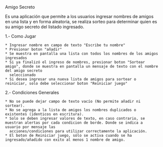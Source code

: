 Amigo Secreto

Es una aplicación que permite a los usuarios ingresar nombres de amigos en una lista y en forma aleatoria, se realiza sorteo para determinar quien es su amigo secreto del listado ingresado.

1.- Como Jugar

    * Ingresar nombre en campo de texto "Escribe tu nombre"
    * Presionar boton "añadir"
    * Se muestra en pantalla una lista con todos los nombres de los amigos ingresados
    * Si ya finalizó el ingreso de nombres, presionar boton "Sortear amigo", donde se muestra en pantalla un mensaje de texto con el nombre del amigo secreto
      seleccionado
    * Si desea ingresar una nueva lista de amigos para sortear o reiniciar, solo debe seleccionar boton "Reiniciar juego"
    
2.- Condiciones Generales

    * No se puede dejar campo de texto vacío (No permite añadir ni sortear).
    * No se agrega a la lista de amigos los nombres duplicados o existentes (identicos en escritura).
    * Solo se deben ingresar valores de texto, en caso contrario, se muestran alertas por cada condicion de borde. Donde se indica a usuario por mensaje las
      acciones/condiciones para utilizar correctamente la aplicación.
    * El boton de Reiniciar juego, sólo se activa cuando se ha ingresado/añadido con exito al menos 1 nombre de amigo.
